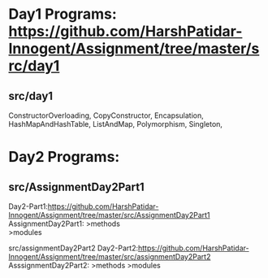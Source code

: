 # Day1 Programs: https://github.com/HarshPatidar-Innogent/Assignment/tree/master/src/day1
## src/day1
  ConstructorOverloading,
  CopyConstructor,
  Encapsulation,
  HashMapAndHashTable,
  ListAndMap,
  Polymorphism,
  Singleton,


# Day2 Programs:
  ## src/AssignmentDay2Part1
  Day2-Part1:https://github.com/HarshPatidar-Innogent/Assignment/tree/master/src/AssignmentDay2Part1
      AssignmentDay2Part1:
        >methods          
        >modules
          
  src/assignmentDay2Part2
    Day2-Part2:https://github.com/HarshPatidar-Innogent/Assignment/tree/master/src/assignmentDay2Part2
      AsssignmentDay2Part2:
        >methods
        >modules
